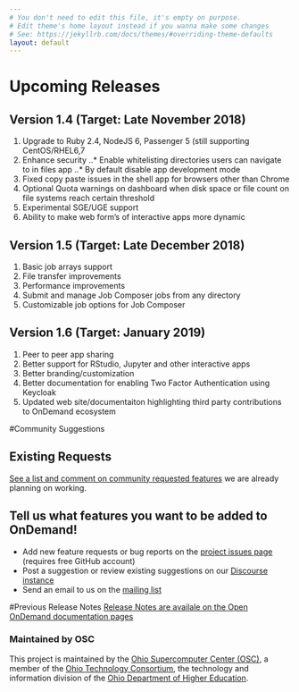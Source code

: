 ```yaml
---
# You don't need to edit this file, it's empty on purpose.
# Edit theme's home layout instead if you wanna make some changes
# See: https://jekyllrb.com/docs/themes/#overriding-theme-defaults
layout: default
---
```


# Upcoming Releases

## Version 1.4 (Target: Late November 2018)
1.	Upgrade to Ruby 2.4, NodeJS 6, Passenger 5 (still supporting CentOS/RHEL6,7
2.	Enhance security
..*	Enable whitelisting directories users can navigate to in files app
..*	By default disable app development mode
3.	Fixed copy paste issues in the shell app for browsers other than Chrome
4.	Optional Quota warnings on dashboard when disk space or file count on file systems reach certain threshold
5.	Experimental SGE/UGE support
6.	Ability to make web form’s of interactive apps more dynamic

## Version 1.5 (Target: Late December 2018)
1.	Basic job arrays support
2.	File transfer improvements
3.	Performance improvements
4.	Submit and manage Job Composer jobs from any directory
5.	Customizable job options for Job Composer 

## Version 1.6 (Target: January 2019)
1.	Peer to peer app sharing
2.	Better support for RStudio, Jupyter and other interactive apps
3.	Better branding/customization
4.	Better documentation for enabling Two Factor Authentication using Keycloak
5.	Updated web site/documentaiton highlighting third party contributions to OnDemand ecosystem

#Community Suggestions
## Existing Requests
[See a list and comment on community requested features](
https://github.com/issues?utf8=%E2%9C%93&q=is%3Aopen+is%3Aissue+org%3Aosc+label%3A%22community+request%22
) we are already planning on working.

## Tell us what features you want to be added to OnDemand!
* Add new feature requests or bug reports on the [project issues page](https://github.com/OSC/Open-OnDemand/issues) (requires free GitHub account)
* Post a suggestion or review existing suggestions on our [Discourse instance](https://discourse.osc.edu/c/open-ondemand) 
* Send an email to us on the [mailing list](https://lists.osu.edu/mailman/listinfo/ood-users)


#Previous Release Notes
[Release Notes are availale on the Open OnDemand documentation pages](https://osc.github.io/ood-documentation/master/)

### Maintained by OSC

This project is maintained by the [Ohio Supercomputer Center (OSC)](https://www.osc.edu), 
a member of the [Ohio Technology Consortium](https://www.oh-tech.org/), the technology and information
division of the [Ohio Department of Higher Education](https://education.ohio.gov/).
